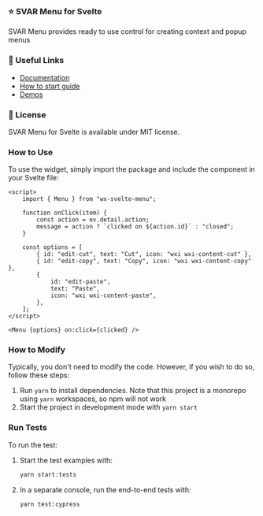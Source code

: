 ### :star: SVAR Menu for Svelte

SVAR Menu provides ready to use control for creating context and popup menus

### :link: Useful Links

-   [Documentation](https://docs.svar.dev/svelte/core/overview)
-   [How to start guide](https://docs.svar.dev/svelte/core/getting_started/)
-   [Demos](https://docs.svar.dev/svelte/menu/samples/#/base/willow)

### :page_with_curl: License

SVAR Menu for Svelte is available under MIT license.

### How to Use

To use the widget, simply import the package and include the component in your Svelte file:

```svelte
<script>
	import { Menu } from "wx-svelte-menu";

	function onClick(item) {
		const action = ev.detail.action;
		message = action ? `clicked on ${action.id}` : "closed";
	}

	const options = [
		{ id: "edit-cut", text: "Cut", icon: "wxi wxi-content-cut" },
		{ id: "edit-copy", text: "Copy", icon: "wxi wxi-content-copy" },
		{
			id: "edit-paste",
			text: "Paste",
			icon: "wxi wxi-content-paste",
		},
	];
</script>

<Menu {options} on:click={clicked} />
```

### How to Modify

Typically, you don't need to modify the code. However, if you wish to do so, follow these steps:

1. Run `yarn` to install dependencies. Note that this project is a monorepo using `yarn` workspaces, so npm will not work
2. Start the project in development mode with `yarn start`

### Run Tests

To run the test:

1. Start the test examples with:
    ```sh
    yarn start:tests
    ```
2. In a separate console, run the end-to-end tests with:
    ```sh
    yarn test:cypress
    ```
